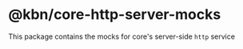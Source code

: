 # @kbn/core-http-server-mocks

This package contains the mocks for core's server-side `http` service
